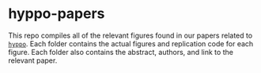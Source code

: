 # hyppo-papers

This repo compiles all of the relevant figures found in our papers related to [`hyppo`](https://github.com/neurodata/hyppo). Each folder contains the actual figures and replication code for each figure. Each folder also contains the abstract, authors, and link to the relevant paper.
